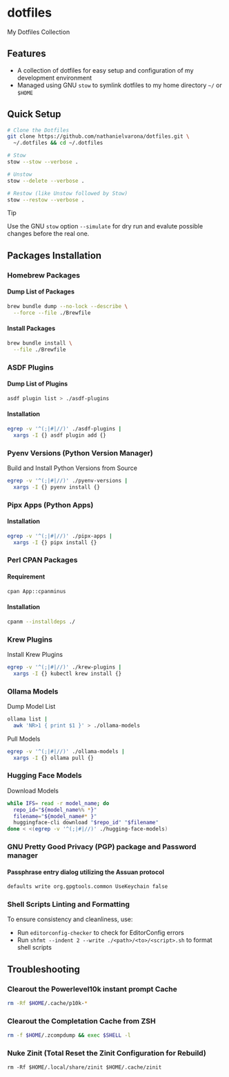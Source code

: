 # dotfiles

My Dotfiles Collection

## Features

* A collection of dotfiles for easy setup and configuration of my development environment
* Managed using GNU `stow` to symlink dotfiles to my home directory `~/` or `$HOME`

## Quick Setup

```bash
# Clone the Dotfiles
git clone https://github.com/nathanielvarona/dotfiles.git \
  ~/.dotfiles && cd ~/.dotfiles

# Stow
stow --stow --verbose .

# Unstow
stow --delete --verbose .

# Restow (like Unstow followed by Stow)
stow --restow --verbose .
```

> [!TIP]
> Use the GNU `stow` option `--simulate` for dry run and evalute possible changes before the real one.

## Packages Installation

### Homebrew Packages

#### Dump List of Packages

```bash
brew bundle dump --no-lock --describe \
  --force --file ./Brewfile
```

#### Install Packages

```bash
brew bundle install \
  --file ./Brewfile
```

### ASDF Plugins

#### Dump List of Plugins

```bash
asdf plugin list > ./asdf-plugins
```

#### Installation

```bash
egrep -v '^(;|#|//)' ./asdf-plugins | 
  xargs -I {} asdf plugin add {}
```

### Pyenv Versions (Python Version Manager)

Build and Install Python Versions from Source

```bash
egrep -v '^(;|#|//)' ./pyenv-versions |
  xargs -I {} pyenv install {}
```

### Pipx Apps (Python Apps)

#### Installation

```bash
egrep -v '^(;|#|//)' ./pipx-apps | 
  xargs -I {} pipx install {}
```

### Perl CPAN Packages

#### Requirement

```bash
cpan App::cpanminus
```

#### Installation

```bash
cpanm --installdeps ./
```

### Krew Plugins

Install Krew Plugins

```bash
egrep -v '^(;|#|//)' ./krew-plugins | 
  xargs -I {} kubectl krew install {}
```

### Ollama Models

Dump Model List

```bash
ollama list | 
  awk 'NR>1 { print $1 }' > ./ollama-models
```

Pull Models

```bash
egrep -v '^(;|#|//)' ./ollama-models |
  xargs -I {} ollama pull {}
```

### Hugging Face Models

Download Models

```bash
while IFS= read -r model_name; do
  repo_id="${model_name%% *}"
  filename="${model_name#* }"
  huggingface-cli download "$repo_id" "$filename"
done < <(egrep -v '^(;|#|//)' ./hugging-face-models)
```

### GNU Pretty Good Privacy (PGP) package and Password manager

#### Passphrase entry dialog utilizing the Assuan protocol

```bash
defaults write org.gpgtools.common UseKeychain false
```

### Shell Scripts Linting and Formatting

To ensure consistency and cleanliness, use:

* Run `editorconfig-checker` to check for EditorConfig errors
* Run `shfmt --indent 2 --write ./<path>/<to>/<script>.sh` to format shell scripts

## Troubleshooting

### Clearout the Powerlevel10k instant prompt Cache

```bash
rm -Rf $HOME/.cache/p10k-*
```

### Clearout the Completation Cache from ZSH

```bash
rm -f $HOME/.zcompdump && exec $SHELL -l
```

### Nuke Zinit (Total Reset the Zinit Configuration for Rebuild)

```
rm -Rf $HOME/.local/share/zinit $HOME/.cache/zinit
```
